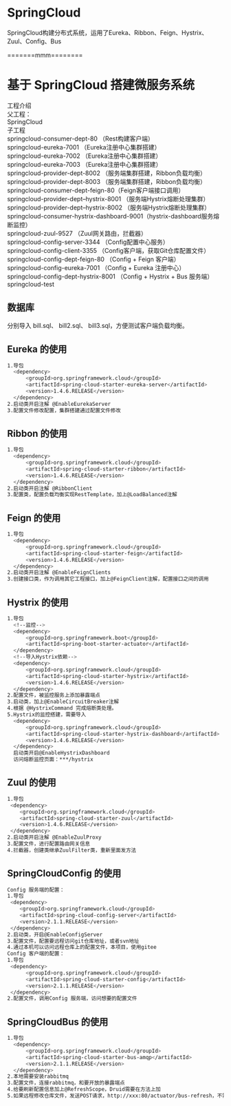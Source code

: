 # SpringCloud
SpringCloud构建分布式系统，运用了Eureka、Ribbon、Feign、Hystrix、Zuul、Config、Bus

=======mmm========
# 基于 SpringCloud 搭建微服务系统
工程介绍 <br>
父工程： <br>
  SpringCloud <br>
子工程  <br> 
  springcloud-consumer-dept-80      （Rest构建客户端） <br>
  springcloud-eureka-7001           （Eureka注册中心集群搭建） <br>
  springcloud-eureka-7002           （Eureka注册中心集群搭建） <br>
  springcloud-eureka-7003           （Eureka注册中心集群搭建） <br> 
  springcloud-provider-dept-8002    （服务端集群搭建，Ribbon负载均衡）<br>
  springcloud-provider-dept-8003    （服务端集群搭建，Ribbon负载均衡）<br>
  springcloud-consumer-dept-feign-80（Feign客户端接口调用）<br>
  springcloud-provider-dept–hystrix-8001     （服务端Hystrix熔断处理集群）<br>
  springcloud-provider-dept–hystrix-8002     （服务端Hystrix熔断处理集群）<br>
  springcloud-consumer-hystrix-dashboard-9001（hystrix-dashboard服务熔断监控）<br>
  springcloud-zuul-9527             （Zuul网关路由，拦截器）<br>
  springcloud-config-server-3344    （Config配置中心服务）  <br>
  springcloud-config-client-3355    （Config客户端，获取Git仓库配置文件）<br>
  springcloud-config-dept-feign-80  （Config + Feign 客户端） <br>
  springcloud-config-eureka-7001    （Config + Eureka 注册中心） <br>
  springcloud-config-dept-hystrix-8001 （Config + Hystrix + Bus 服务端）<br>
  springcloud-test                             <br>
  
 ## 数据库
 分别导入 bill.sql、 bill2.sql、 bill3.sql，方便测试客户端负载均衡。
 
 ## Eureka 的使用
``` bash
1.导包
  <dependency>
      <groupId>org.springframework.cloud</groupId>
      <artifactId>spring-cloud-starter-eureka-server</artifactId>
      <version>1.4.6.RELEASE</version>
  </dependency>
2.启动类开启注解 @EnableEurekaServer
3.配置文件修改配置，集群搭建通过配置文件修改
```

 ## Ribbon 的使用
``` bash
1.导包
  <dependency>
      <groupId>org.springframework.cloud</groupId>
      <artifactId>spring-cloud-starter-ribbon</artifactId>
      <version>1.4.6.RELEASE</version>
  </dependency>
2.启动类开启注解 @RibbonClient
3.配置类，配置负载均衡实现RestTemplate，加上@LoadBalanced注解
```

 ## Feign 的使用
``` bash
1.导包
  <dependency>
      <groupId>org.springframework.cloud</groupId>
      <artifactId>spring-cloud-starter-feign</artifactId>
      <version>1.4.6.RELEASE</version>
  </dependency>
2.启动类开启注解 @EnableFeignClients
3.创建接口类，作为调用其它工程接口，加上@FeignClient注解，配置接口之间的调用
```

 ## Hystrix 的使用
``` bash
1.导包
  <!--监控-->
  <dependency>
      <groupId>org.springframework.boot</groupId>
      <artifactId>spring-boot-starter-actuator</artifactId>
  </dependency>
  <!--导入Hystrix依赖-->
  <dependency>
      <groupId>org.springframework.cloud</groupId>
      <artifactId>spring-cloud-starter-hystrix</artifactId>
      <version>1.4.6.RELEASE</version>
  </dependency>
2.配置文件，被监控服务上添加暴露端点
3.启动类，加上@EnableCircuitBreaker注解
4.根据 @HystrixCommand 完成熔断类处理。
5.Hystrix的监控搭建，需要导入
  <dependency>
      <groupId>org.springframework.cloud</groupId>
      <artifactId>spring-cloud-starter-hystrix-dashboard</artifactId>
      <version>1.4.6.RELEASE</version>
  </dependency>
  启动类开启@EnableHystrixDashboard
  访问熔断监控页面：***/hystrix
```

 ## Zuul 的使用
``` bash
1.导包
 <dependency>
    <groupId>org.springframework.cloud</groupId>
    <artifactId>spring-cloud-starter-zuul</artifactId>
    <version>1.4.6.RELEASE</version>
 </dependency>
2.启动类开启注解 @EnableZuulProxy
3.配置文件，进行配置路由网关信息
4.拦截器，创建类继承ZuulFilter类，重新里面发方法
```

 ## SpringCloudConfig 的使用
``` bash
Config 服务端的配置：
1.导包
 <dependency>
    <groupId>org.springframework.cloud</groupId>
    <artifactId>spring-cloud-config-server</artifactId>
    <version>2.1.1.RELEASE</version>
 </dependency>
2.启动类，开启@EnableConfigServer
3.配置文件，配置要远程访问git仓库地址，或者svn地址
4.通过本机可以访问远程仓库上的配置文件，本项目，使用gitee
Config 客户端的配置：
1.导包
 <dependency>
      <groupId>org.springframework.cloud</groupId>
      <artifactId>spring-cloud-starter-config</artifactId>
      <version>2.1.1.RELEASE</version>
 </dependency>
2.配置文件，调用Config 服务端，访问想要的配置文件
```

 ## SpringCloudBus 的使用
``` bash
1.导包
  <dependency>
      <groupId>org.springframework.cloud</groupId>
      <artifactId>spring-cloud-starter-bus-amqp</artifactId>
      <version>2.1.1.RELEASE</version>
  </dependency>
2.本地需要安装rabbitmq
3.配置文件，连接rabbitmq，和要开放的暴露端点
4.给要刷新配置信息加上@RefreshScope，Druid需要在方法上加
5.如果远程修改仓库文件，发送POST请求，http://xxx:80/actuator/bus-refresh，不需要重启，更改配置文件信息
```

